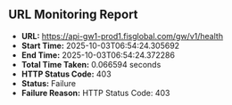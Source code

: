 ## URL Monitoring Report

- **URL:** https://api-gw1-prod1.fisglobal.com/gw/v1/health
- **Start Time:** 2025-10-03T06:54:24.305692
- **End Time:** 2025-10-03T06:54:24.372286
- **Total Time Taken:** 0.066594 seconds
- **HTTP Status Code:** 403
- **Status:** Failure
- **Failure Reason:** HTTP Status Code: 403
